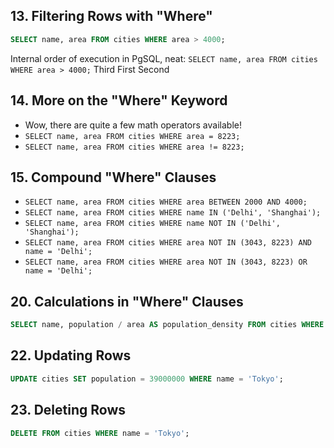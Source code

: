 ## 13. Filtering Rows with "Where"
```sql
SELECT name, area FROM cities WHERE area > 4000; 
```

Internal order of execution in PgSQL, neat:
`SELECT name, area FROM cities WHERE area > 4000;` 
    Third           First              Second

## 14. More on the "Where" Keyword
- Wow, there are quite a few math operators available!
- `SELECT name, area FROM cities WHERE area = 8223;`
- `SELECT name, area FROM cities WHERE area != 8223;`

## 15. Compound "Where" Clauses
- `SELECT name, area FROM cities WHERE area BETWEEN 2000 AND 4000;`
- `SELECT name, area FROM cities WHERE name IN ('Delhi', 'Shanghai');`
- `SELECT name, area FROM cities WHERE name NOT IN ('Delhi', 'Shanghai');`
- `SELECT name, area FROM cities WHERE area NOT IN (3043, 8223) AND name = 'Delhi';` 
- `SELECT name, area FROM cities WHERE area NOT IN (3043, 8223) OR name = 'Delhi';` 

## 20. Calculations in "Where" Clauses
```sql
SELECT name, population / area AS population_density FROM cities WHERE population / area > 6000;
```

## 22. Updating Rows
```sql
UPDATE cities SET population = 39000000 WHERE name = 'Tokyo';
```

## 23. Deleting Rows
```sql
DELETE FROM cities WHERE name = 'Tokyo';
```